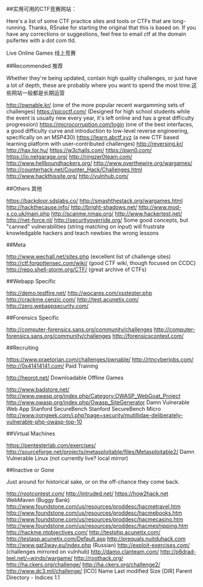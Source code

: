##实用可用的CTF竞赛网站：

Here's a list of some CTF practice sites and tools or CTFs that are long-running. Thanks, RSnake for starting the original that this is based on. If you have any corrections or suggestions, feel free to email ctf at the domain psifertex with a dot com tld.

Live Online Games 线上竞赛

##Recommended 推荐

Whether they're being updated, contain high quality challenges, or just have a lot of depth, these are probably where you want to spend the most time.这些网站一般都是长期运营

http://pwnable.kr/ (one of the more popular recent wargamming sets of challenges)
https://picoctf.com/ (Designed for high school students while the event is usually new every year, it's left online and has a great difficulty progression)
https://microcorruption.com/login (one of the best interfaces, a good difficulty curve and introduction to low-level reverse engineering, specifically on an MSP430)
https://learn.abctf.xyz (a new CTF based learning platform with user-contributed challenges)
http://reversing.kr/
http://hax.tor.hu/
https://w3challs.com/
https://pwn0.com/
https://io.netgarage.org/
http://ringzer0team.com/
http://www.hellboundhackers.org/
http://www.overthewire.org/wargames/
http://counterhack.net/Counter_Hack/Challenges.html
http://www.hackthissite.org/
http://vulnhub.com/

##Others 其他

https://backdoor.sdslabs.co/
http://smashthestack.org/wargames.html
http://hackthecause.info/
http://bright-shadows.net/
http://www.mod-x.co.uk/main.php
http://scanme.nmap.org/
http://www.hackertest.net/
http://net-force.nl/
http://securityoverride.org/ Some good concepts, but "canned" vulnerabilities (string matching on input) will frustrate knowledgable 
hackers and teach newbies the wrong lessons

##Meta 

http://www.wechall.net/sites.php (excellent list of challenge sites)
http://ctf.forgottensec.com/wiki/ (good CTF wiki, though focused on CCDC)
http://repo.shell-storm.org/CTF/ (great archive of CTFs)

##Webapp Specific 

http://demo.testfire.net/
http://wocares.com/xsstester.php
http://crackme.cenzic.com/
http://test.acunetix.com/
http://zero.webappsecurity.com/

##Forensics Specific

http://computer-forensics.sans.org/community/challenges
http://computer-forensics.sans.org/community/challenges
http://forensicscontest.com/

##Recruiting

https://www.praetorian.com/challenges/pwnable/
http://rtncyberjobs.com/
http://0x41414141.com/
Paid Training

http://heorot.net/
Downloadable Offline Games

http://www.badstore.net/
http://www.owasp.org/index.php/Category:OWASP_WebGoat_Project
http://www.owasp.org/index.php/Owasp_SiteGenerator
Damn Vulnerable Web App
Stanford SecureBench
Stanford SecureBench Micro
http://www.irongeek.com/i.php?page=security/mutillidae-deliberately-vulnerable-php-owasp-top-10


##Virtual Machines

https://pentesterlab.com/exercises/
http://sourceforge.net/projects/metasploitable/files/Metasploitable2/
Damn Vulnerable Linux (not currently live? local mirror)


##Inactive or Gone

Just around for historical sake, or on the off-chance they come back.

http://rootcontest.com/
http://intruded.net/
https://how2hack.net
WebMaven (Buggy Bank)
http://www.foundstone.com/us/resources/proddesc/hacmetravel.htm
http://www.foundstone.com/us/resources/proddesc/hacmebooks.htm
http://www.foundstone.com/us/resources/proddesc/hacmecasino.htm
http://www.foundstone.com/us/resources/proddesc/hacmeshipping.htm
http://hackme.ntobjectives.com/
http://testphp.acunetix.com/
http://testasp.acunetix.com/Default.asp
http://prequals.nuitduhack.com
http://www.gat3way.eu/index.php (Russian)
http://exploit-exercises.com/ (challenges mirrored on vulnhub)
http://damo.clanteam.com/
http://p6drad-teel.net/~windo/wargame/
http://roothack.org/
http://ha.ckers.org/challenge/
http://ha.ckers.org/challenge2/
http://www.dc3.mil/challenge/
[ICO]	Name	Last modified	Size
[DIR]	Parent Directory	 	-
Indices 1.1